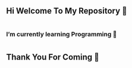 ## Hi Welcome To My Repository 👋

<!--
**zahsey/zahsey** is a ✨ _special_ ✨ repository because its `README.md` (this file) appears on your GitHub profile.

Here are some ideas to get you started:

# 🌱 I’m currently learning Full Stack
# 👯 I’m looking to collaborate on GitHub
# 💬 Ask me about Tech
# 😄 Pronouns: zahsey 🕊
-->
#
### I’m currently learning Programming 🤿
#
#
# 
#
#
#

## Thank You For Coming 🤟

